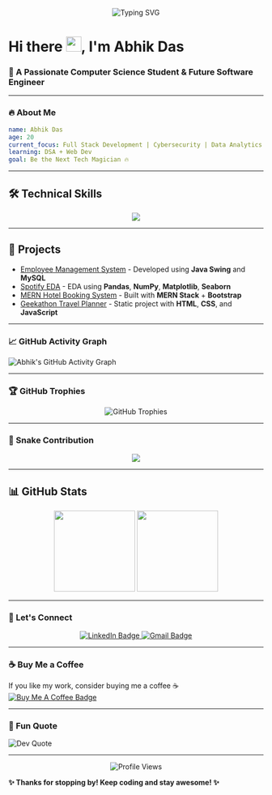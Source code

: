 
<!-- Banner Animation -->
<p align="center">
  <img src="https://readme-typing-svg.herokuapp.com?font=Fira+Code&duration=3000&pause=500&color=F70000&width=435&lines=Welcome+to+My+GitHub+Profile!;Full+Stack+Developer+%7C+Cybersecurity+Enthusiast;Passionate+about+Tech+and+Innovation" alt="Typing SVG" />
</p>

# Hi there <img src="https://media.giphy.com/media/hvRJCLFzcasrR4ia7z/giphy.gif" width="30px">, I'm **Abhik Das**
### 🚀 A Passionate Computer Science Student & Future Software Engineer  

---

### 🔥 About Me
```yaml
name: Abhik Das
age: 20
current_focus: Full Stack Development | Cybersecurity | Data Analytics
learning: DSA + Web Dev
goal: Be the Next Tech Magician 🔥
```

---

## 🛠️ **Technical Skills**
<div align="center">
  <img src="https://skillicons.dev/icons?i=java,python,react,nodejs,mongodb,mysql,html,css,bootstrap,git,github,arduino,vscode" />
</div>

---

## 🚀 **Projects**
- [Employee Management System](https://github.com/AO811/Employee-Management-System) - Developed using **Java Swing** and **MySQL**  
- [Spotify EDA](https://github.com/AO811/SpotifyEDA) - EDA using **Pandas**, **NumPy**, **Matplotlib**, **Seaborn**  
- [MERN Hotel Booking System](https://github.com/AO811/MERN-Hotel-Booking-System) - Built with **MERN Stack** + **Bootstrap**  
- [Geekathon Travel Planner](https://github.com/AO811/Geekathon_TravelPlanner) - Static project with **HTML**, **CSS**, and **JavaScript**  

---

### 📈 GitHub Activity Graph
![Abhik's GitHub Activity Graph](https://github-readme-activity-graph.cyclic.app/graph?username=AO811&theme=react-dark)

---

### 🏆 GitHub Trophies
<p align="center">
  <img src="https://github-profile-trophy.vercel.app/?username=AO811&theme=onedark&no-frame=true" alt="GitHub Trophies">
</p>

---

### 🐍 Snake Contribution
<p align="center">
  <img src="https://github.com/AO811/AO811/blob/output/github-contribution-grid-snake.svg" />
</p>

---

## 📊 GitHub Stats
<p align="center">
  <img src="https://github-readme-stats.vercel.app/api?username=AO811&show_icons=true&theme=radical" height="160px" />
  <img src="https://streak-stats.demolab.com?user=AO811&theme=radical" height="160px" />
</p>

---

### 💬 Let's Connect
<p align="center">
  <a href="https://www.linkedin.com/in/abhikdas0811">
    <img src="https://img.shields.io/badge/LinkedIn-blue?style=for-the-badge&logo=linkedin" alt="LinkedIn Badge"/>
  </a>
  <a href="mailto:abhikdas0811@gmail.com">
    <img src="https://img.shields.io/badge/Gmail-D14836?style=for-the-badge&logo=gmail" alt="Gmail Badge"/>
  </a>
</p>

---

### ☕ Buy Me a Coffee
If you like my work, consider buying me a coffee ☕  
<a href="https://www.buymeacoffee.com/abhikdas" target="_blank">
    <img src="https://img.shields.io/badge/Buy_Me_A_Coffee-F4A460?style=for-the-badge&logo=buy-me-a-coffee&logoColor=white" alt="Buy Me A Coffee Badge">
</a>

---

### 📌 Fun Quote
![Dev Quote](https://quotes-github-readme.vercel.app/api?type=horizontal&theme=dark)

---

<p align="center">
  <img src="https://komarev.com/ghpvc/?username=AO811&color=blue" alt="Profile Views"/>
</p>

**✨ Thanks for stopping by! Keep coding and stay awesome! ✨**
